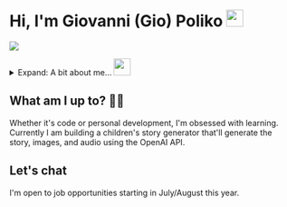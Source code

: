 # Hi, I'm Giovanni (Gio) Poliko <img src="https://media.giphy.com/media/hvRJCLFzcasrR4ia7z/giphy.gif" width="30px" height="30px"/>
[<img src="https://img.shields.io/badge/linkedin-%230077B5.svg?&style=for-the-badge&logo=linkedin&logoColor=white" />](https://www.linkedin.com/in/giovannipoliko/)

<details>
<summary>Expand: A bit about me... <img src="https://media.giphy.com/media/fZ91xzFtKWmoJSD4TK/giphy.gif" height="30px" /></summary>
  
```javascript
const gio = {
  code: ["HTML", "CSS", "TypeScript", "Solidity", "Java", "C", "Python", "Rust"],
  toolsAndFrameworks: ["React/NextJS", "Redux Toolkit", "NodeJS", "PostgreSQL", "MongoDB"],
  testing: ["Jest", "Puppeteer", "Playwright", "Selenium", "Insomnia"],
  architecture: ["REST", "component-based", "microservices", "event-driven", "blockchain"],
  deepDives: ["Rust", "Nx", "AWS Cloud Services"],
  currentChallenge: "Building a blockchain agnostic NFT generator and minter in Rust"
}
```
  
</details>

## What am I up to? 👨‍💻
Whether it's code or personal development, I'm obsessed with learning. Currently I am building a children's story generator that'll generate the story, images, and audio using the OpenAI API.

## Let's chat
I'm open to job opportunities starting in July/August this year.

<br/><br/>
<!-- ![github stats](https://github-readme-stats.vercel.app/api?username=gpoliko&count_private=true&show_icons=true&theme=vue-dark)
![github streak](https://github-readme-streak-stats.herokuapp.com/?user=gpoliko&theme=vue-dark) -->

